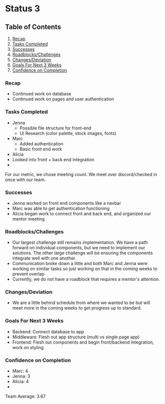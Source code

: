 # Status 3

## Table of Contents
1. [Recap](#recap)
2. [Tasks Completed](#tasks-completed)
3. [Successes](#successes)
4. [Roadblocks/Challenges](#roadblockschallenges)
5. [Changes/Deviation](#changesdeviation)
6. [Goals For Next 3 Weeks](#goals-for-next-3-weeks)
7. [Confidence on Completion](#confidence-on-completion)


### Recap
- Continued work on database
- Continued work on pages and user authentication

### Tasks Completed
- Jenna
  - Possible file structure for front-end
  - UI Research (color palette, stock images, fonts)
- Marc
  - Added authentication
  - Basic front end work
- Alicia
- Looked into front + back end integration
- 
For our metric, we chose meeting count. We meet over discord/checked in once with our team.

### Successes
- Jenna worked on front end components like a navbar
- Marc was able to get authentication functioning
- Alicia began work to connect front and back end, and organized our mentor meeting

### Roadblocks/Challenges
- Our largest challenge still remains implementation. We have a path forward on individual components, but we need to implement our solutions. The other large challenge will be ensuring the components integrate well with one another.
- Communication broke down a little and both Marc and Jenna were working on similar tasks so just working on that in the coming weeks to prevent overlap
- Currently, we do not have a roadblock that requires a mentor's attention.

### Changes/Deviation
- We are a little behind schedule from where we wanted to be but will meet more in the coming weeks to get progress up to standard.

### Goals For Next 3 Weeks
- Backend: Connect database to app
- Middleware: Flesh out app structure (multi vs single page app)
- Frontend: Flesh out components and begin front/backend integration, work on styling

### Confidence on Completion
- Marc: 4
- Jenna: 3
- Alicia: 4
- 
Team Average: 3.67
